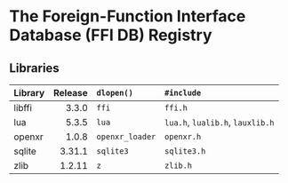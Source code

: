 The Foreign-Function Interface Database (FFI DB) Registry
=========================================================

Libraries
---------

| Library       | Release | `dlopen()`      | `#include`                       |
| :------------ | ------: | :-------------- | :------------------------------- |
| libffi        |   3.3.0 | `ffi`           | `ffi.h`                          |
| lua           |   5.3.5 | `lua`           | `lua.h`, `lualib.h`, `lauxlib.h` |
| openxr        |   1.0.8 | `openxr_loader` | `openxr.h`                       |
| sqlite        |  3.31.1 | `sqlite3`       | `sqlite3.h`                      |
| zlib          |  1.2.11 | `z`             | `zlib.h`                         |

